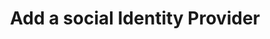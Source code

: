 ---
title: Add a social Identity Provider
meta:
  - name: description
    content: Okta supports authentication with social Identity Providers. Get an overview of the social login process and prerequisites, as well as the setup instructions.
sections:
- main
---